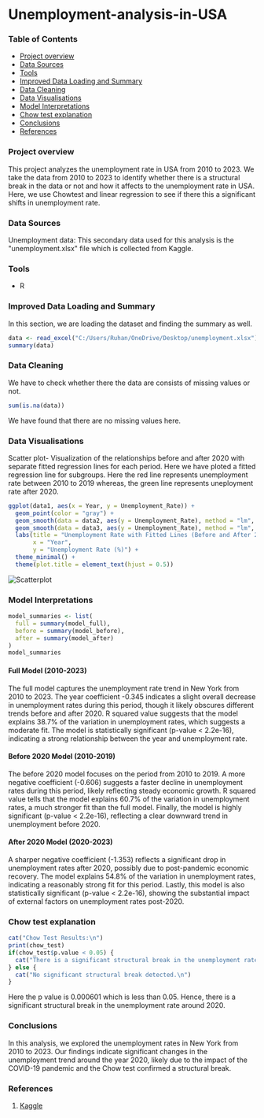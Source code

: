 # Unemployment-analysis-in-USA

### Table of Contents

- [Project overview](#project-overview)
- [Data Sources](#data-sources)
- [Tools](#tools)
- [Improved Data Loading and Summary](#improved-data-loading-and-summary)
- [Data Cleaning](#data-cleaning)
- [Data Visualisations](#data-visualisations)
- [Model Interpretations](#model-interpretations)
- [Chow test explanation](#chow-test-explanation)
- [Conclusions](#conclusions)
- [References](#references)
  
### Project overview

This project analyzes the unemployment rate in USA from 2010 to 2023. We take the data from 2010 to 2023 to identify whether there is a structural break in the data or not and how it affects to the unemployment rate in USA. Here, we use Chowtest and linear regression to see if there this a significant shifts in unemployment rate.

### Data Sources

Unemployment data: This secondary data used for this analysis is the "unemployment.xlsx" file which is collected from Kaggle.

### Tools

- R

### Improved Data Loading and Summary

In this section, we are loading the dataset and finding the summary as well. 
```r
data <- read_excel("C:/Users/Ruhan/OneDrive/Desktop/unemployment.xlsx")
summary(data)
```
### Data Cleaning

We have to check whether there the data are consists of missing values or not.
```r
sum(is.na(data))
```
We have found that there are no missing values here.

### Data Visualisations

Scatter plot- Visualization of the relationships before and after 2020 with separate fitted regression lines for each period. Here we have ploted a fitted regression line for subgroups. Here the red line represents unemployment rate between 2010 to 2019 whereas, the green line represents uneployment rate after 2020.

```r
ggplot(data1, aes(x = Year, y = Unemployment_Rate)) +
  geom_point(color = "gray") +
  geom_smooth(data = data2, aes(y = Unemployment_Rate), method = "lm", color = "red", se = FALSE) +  
  geom_smooth(data = data3, aes(y = Unemployment_Rate), method = "lm", color = "green", se = FALSE) + 
  labs(title = "Unemployment Rate with Fitted Lines (Before and After 2020)",
       x = "Year",
       y = "Unemployment Rate (%)") +
  theme_minimal() +
  theme(plot.title = element_text(hjust = 0.5))
```
![Scatterplot](https://github.com/user-attachments/assets/9305dd86-37b2-4686-bfab-99ba4287ca3b)

### Model Interpretations

```r
model_summaries <- list(
  full = summary(model_full),
  before = summary(model_before),
  after = summary(model_after)
)
model_summaries
```
#### Full Model (2010-2023)

The full model captures the unemployment rate trend in New York from 2010 to 2023. The year coefficient -0.345 indicates a slight overall decrease in unemployment rates during this period, though it likely obscures different trends before and after 2020. R squared value suggests that the model explains 38.7% of the variation in unemployment rates, which suggests a moderate fit. The model is statistically significant (p-value < 2.2e-16), indicating a strong relationship between the year and unemployment rate.

#### Before 2020 Model (2010-2019)

The before 2020 model focuses on the period from 2010 to 2019. A more negative coefficient (-0.606) suggests a faster decline in unemployment rates during this period, likely reflecting steady economic growth. R squared value tells that the model explains 60.7% of the variation in unemployment rates, a much stronger fit than the full model. Finally, the model is highly significant (p-value < 2.2e-16), reflecting a clear downward trend in unemployment before 2020.

#### After 2020 Model (2020-2023)

A sharper negative coefficient (-1.353) reflects a significant drop in unemployment rates after 2020, possibly due to post-pandemic economic recovery. The model explains 54.8% of the variation in unemployment rates, indicating a reasonably strong fit for this period. Lastly, this model is also statistically significant (p-value < 2.2e-16), showing the substantial impact of external factors on unemployment rates post-2020.

### Chow test explanation

```r
cat("Chow Test Results:\n")
print(chow_test)
if(chow_test$p.value < 0.05) {
  cat("There is a significant structural break in the unemployment rate around 2020.\n")
} else {
  cat("No significant structural break detected.\n")
}
```
Here the p value is 0.000601 which is less than 0.05. Hence, there is a significant structural break in the unemployment rate around 2020.

### Conclusions

In this analysis, we explored the unemployment rates in New York from 2010 to 2023. Our findings indicate significant changes in the unemployment trend around the year 2020, likely due to the impact of the COVID-19 pandemic and the Chow test confirmed a structural break.

### References

1. [Kaggle](https://www.kaggle.com/datasets/casimircoulson/u-s-unemployment-rate-by-state-1976-2023)


